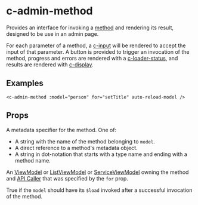 # c-admin-method

<!-- MARKER:summary -->
    
Provides an interface for invoking a [method](/modeling/model-components/methods.md) and rendering its result, designed to be use in an admin page.

<!-- MARKER:summary-end -->

For each parameter of a method, a [c-input](/stacks/vue/coalesce-vue-vuetify/components/c-input.md) will be rendered to accept the input of that parameter. A button is provided to trigger an invocation of the method, progress and errors are rendered with a [c-loader-status](/stacks/vue/coalesce-vue-vuetify/components/c-loader-status.md), and results are rendered with [c-display](/stacks/vue/coalesce-vue-vuetify/components/c-display.md).

## Examples

``` vue-html
<c-admin-method :model="person" for="setTitle" auto-reload-model />
```

## Props

<Prop def="for: string | Method" lang="ts" />

A metadata specifier for the method. One of:
    
- A string with the name of the method belonging to `model`. 
- A direct reference to a method's metadata object.
- A string in dot-notation that starts with a type name and ending with a method name.

<Prop def="model: ViewModel | ListViewModel | ServiceViewModel" lang="ts" />

An [ViewModel](/stacks/vue/layers/viewmodels.md) or [ListViewModel](/stacks/vue/layers/viewmodels.md) or [ServiceViewModel](/modeling/model-types/services.md#generated-code) owning the method and [API Caller](/stacks/vue/layers/api-clients.md#api-callers) that was specified by the `for` prop.

<Prop def="autoReloadModel?: boolean = false" lang="ts" />

True if the `model` should have its `$load` invoked after a successful invocation of the method.



